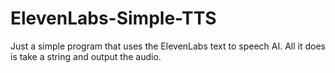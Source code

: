 # ElevenLabs-Simple-TTS
Just a simple program that uses the ElevenLabs text to speech AI. All it does is take a string and output the audio. 
